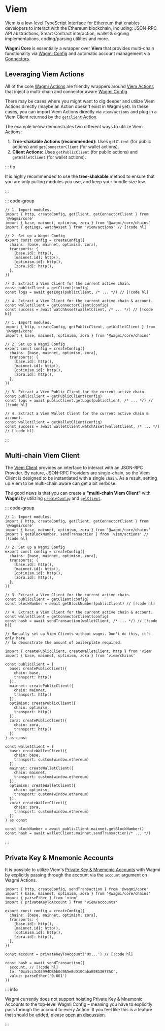 # Viem

[Viem](https://viem.sh) is a low-level TypeScript Interface for Ethereum that enables developers to interact with the Ethereum blockchain, including: JSON-RPC API abstractions, Smart Contract interaction, wallet & signing implementations, coding/parsing utilities and more.

**Wagmi Core** is essentially a wrapper over **Viem** that provides multi-chain functionality via [Wagmi Config](/core/api/createConfig) and automatic account management via [Connectors](/core/api/connectors).

## Leveraging Viem Actions

All of the core [Wagmi Actions](/core/api/actions) are friendly wrappers around [Viem Actions](https://viem.sh/docs/actions/public/introduction.html) that inject a multi-chain and connector aware [Wagmi Config](/core/api/createConfig).

There may be cases where you might want to dig deeper and utilize Viem Actions directly (maybe an Action doesn't exist in Wagmi yet). In these cases, you can import Viem Actions directly via `viem/actions` and plug in a Viem Client returned by the [`getClient` Action](/core/api/actions/getClient).

The example below demonstrates two different ways to utilize Viem Actions:

1. **Tree-shakable Actions (recommended):** Uses `getClient` (for public actions) and `getConnectorClient` (for wallet actions).
2. **Client Actions:** Uses `getPublicClient` (for public actions) and  `getWalletClient` (for wallet actions).

::: tip

It is highly recommended to use the **tree-shakable** method to ensure that you are only pulling modules you use, and keep your bundle size low.

:::

::: code-group

```tsx [Tree-shakable Actions]
// 1. Import modules. 
import { http, createConfig, getClient, getConnectorClient } from '@wagmi/core' 
import { base, mainnet, optimism, zora } from '@wagmi/core/chains' 
import { getLogs, watchAsset } from 'viem/actions' // [!code hl]

// 2. Set up a Wagmi Config 
export const config = createConfig({ 
  chains: [base, mainnet, optimism, zora], 
  transports: { 
    [base.id]: http(), 
    [mainnet.id]: http(), 
    [optimism.id]: http(), 
    [zora.id]: http(), 
  }, 
}) 

// 3. Extract a Viem Client for the current active chain.
const publicClient = getClient(config)
const logs = await getLogs(publicClient, /* ... */) // [!code hl]

// 4. Extract a Viem Client for the current active chain & account.
const walletClient = getConnectorClient(config)
const success = await watchAsset(walletClient, /* ... */) // [!code hl]
```

```tsx [Client Actions]
// 1. Import modules. 
import { http, createConfig, getPublicClient, getWalletClient } from '@wagmi/core' 
import { base, mainnet, optimism, zora } from '@wagmi/core/chains' 

// 2. Set up a Wagmi Config 
export const config = createConfig({ 
  chains: [base, mainnet, optimism, zora], 
  transports: { 
    [base.id]: http(), 
    [mainnet.id]: http(), 
    [optimism.id]: http(), 
    [zora.id]: http(), 
  }, 
}) 

// 3. Extract a Viem Public Client for the current active chain.
const publicClient = getPublicClient(config)
const logs = await publicClient.getLogs(publicClient, /* ... */) // [!code hl]

// 4. Extract a Viem Wallet Client for the current active chain & account.
const walletClient = getWalletClient(config)
const success = await walletClient.watchAsset(walletClient, /* ... */) // [!code hl]
```

:::

## Multi-chain Viem Client

The [Viem Client](https://viem.sh/docs/client) provides an interface to interact with an JSON-RPC Provider. By nature, JSON-RPC Providers are single-chain, so the Viem Client is designed to be instantiated with a single `chain`. As a result, setting up Viem to be multi-chain aware can get a bit verbose.

The good news is that you can create a **"multi-chain Viem Client"** with **Wagmi** by utilizing [`createConfig`](/core/api/createConfig) and [`getClient`](/core/api/actions/getClient).

::: code-group

```tsx [Wagmi Usage]
// 1. Import modules. 
import { http, createConfig, getClient, getConnectorClient } from '@wagmi/core' 
import { base, mainnet, optimism, zora } from '@wagmi/core/chains' 
import { getBlockNumber, sendTransaction } from 'viem/actions' // [!code hl]

// 2. Set up a Wagmi Config 
export const config = createConfig({ 
  chains: [base, mainnet, optimism, zora], 
  transports: { 
    [base.id]: http(), 
    [mainnet.id]: http(), 
    [optimism.id]: http(), 
    [zora.id]: http(), 
  }, 
}) 

// 3. Extract a Viem Client for the current active chain.
const publicClient = getClient(config)
const blockNumber = await getBlockNumber(publicClient) // [!code hl]

// 4. Extract a Viem Client for the current active chain & account.
const walletClient = getConnectorClient(config)
const hash = await sendTransaction(walletClient, /* ... */) // [!code hl]
```

```tsx [Viem Usage]
// Manually set up Viem Clients without wagmi. Don't do this, it's only here 
// to demonstrate the amount of boilerplate required.

import { createPublicClient, createWalletClient, http } from 'viem'
import { base, mainnet, optimism, zora } from 'viem/chains'

const publicClient = {
  base: createPublicClient({
    chain: base,
    transport: http()
  }),
  mainnet: createPublicClient({
    chain: mainnet,
    transport: http()
  }),
  optimism: createPublicClient({
    chain: optimism,
    transport: http()
  }),
  zora: createPublicClient({
    chain: zora,
    transport: http()
  })
} as const

const walletClient = {
  base: createWalletClient({
    chain: base,
    transport: custom(window.ethereum)
  }),
  mainnet: createWalletClient({
    chain: mainnet,
    transport: custom(window.ethereum)
  }),
  optimism: createWalletClient({
    chain: optimism,
    transport: custom(window.ethereum)
  }),
  zora: createWalletClient({
    chain: zora,
    transport: custom(window.ethereum)
  })
} as const

const blockNumber = await publicClient.mainnet.getBlockNumber()
const hash = await walletClient.mainnet.sendTransaction(/* ... */)
```

:::

## Private Key & Mnemonic Accounts

It is possible to utilize Viem's [Private Key & Mnemonic Accounts](https://viem.sh/docs/accounts/local.html) with Wagmi by explicitly passing through the account via the `account` argument on Wagmi Actions.

```tsx
import { http, createConfig, sendTransaction } from '@wagmi/core' 
import { base, mainnet, optimism, zora } from '@wagmi/core/chains' 
import { parseEther } from 'viem'
import { privateKeyToAccount } from 'viem/accounts'

export const config = createConfig({ 
  chains: [base, mainnet, optimism, zora], 
  transports: { 
    [base.id]: http(), 
    [mainnet.id]: http(), 
    [optimism.id]: http(), 
    [zora.id]: http(), 
  }, 
}) 

const account = privateKeyToAccount('0x...') // [!code hl]

const hash = await sendTransaction({ 
  account, // [!code hl]
  to: '0xa5cc3c03994DB5b0d9A5eEdD10CabaB0813678AC',
  value: parseEther('0.001')
})
```

::: info

Wagmi currently does not support hoisting Private Key & Mnemonic Accounts to the top-level Wagmi Config – meaning you have to explicitly pass through the account to every Action. If you feel like this is a feature that should be added, please [open an discussion](https://github.com/wevm/wagmi/discussions/new?category=ideas).

:::
